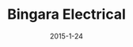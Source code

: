 ---
layout: default
title: Bingara Electrical
img: /img/bingara1.png
date: 2015-1-24
modalId: 2
slug: bingara-electrical
projectDate: November 2013
client: David Todd
service: "Identity Creation"

tools: ['Illustrator', 'InDesign']
values: [70,30]

brief: To create a company identity for the electrical company ‘Bingara Electrical’. The identity was to be minimal, clean & recognisable and include, graphically, something of an electrical nature.
execution: In my final design of the branding I included an abstracted shape as the main logo graphic. It’s purpose was to indicate that the company was a modern, refined company. The ring shape is suggestive of a circuit, in which energy flows through (see varying colours in logo).<br>I also chose a typeface that would be modern and refined. Beyond the basic image I wanted the graphic to help distinguish itself from other electrical companies, whilst still being useful in a practical sense. To accomplish this I stayed away from clichéd imagery and opted to design something more abstract. What resulted was a visually appealing logo that was true to the company it represented.

---